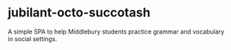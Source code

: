 # jubilant-octo-succotash
A simple SPA to help Middlebury students practice grammar and vocabulary in social settings.
